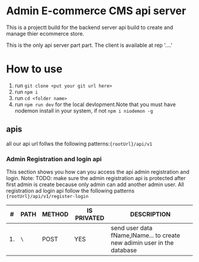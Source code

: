 # Admin E-commerce CMS api server
This is a projectt build for the backend server api build to create and manage thier ecommerce store.

This is the only api server part part. The client is available at rep '....'

# How to use
1. run `git clone <put your git url here>`
2. run `npm i`
3. run `cd <folder name>`
4. run  `npm run dev` for the local devlopment.Note that you must have nodemon install in your system, if not   `npm i niodemon -g`

## apis
all our api url follws the following patterns:`{rootUrl}/api/v1`

### Admin Registration and login api
This section shows you how can you access the api admin registration and login.
Note: TODO: make sure the admin registration api is protected after first admin is create because only admin can add another admin user.
All registration ad login api follow the following patterns `{rootUrl}/api/v1/register-login`

| # | PATH | METHOD | IS PRIVATED | DESCRIPTION |
| --| -----|--------| ------------|-------------|
| 1.| `\`  | POST   | YES         |send user data fName,lName... to create new adimin user in the database |
